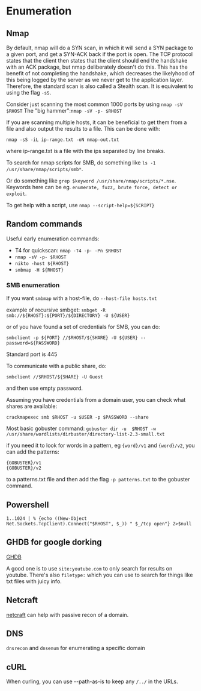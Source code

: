# Enumeration

## Nmap

By default, nmap will do a SYN scan, in which it will send a SYN package to a given port, and get a SYN-ACK back if the port is open.
The TCP protocol states that the client then states that the client should end the handshake with an ACK package, but nmap deliberately doesn't do this.
This has the benefit of not completing the handshake, which decreases the likelyhood of this being logged by the server as we never get to the application layer.
Therefore, the standard scan is also called a Stealth scan.
It is equivalent to using the flag `-sS`.

Consider just scanning the most common 1000 ports by using `nmap -sV $RHOST`
The "big hammer":`nmap -sV -p- $RHOST`

If you are scanning multiple hosts, it can be beneficial to get them from a file and also output the results to a file.
This can be done with:
```
nmap -sS -iL ip-range.txt -oN nmap-out.txt
```
where ip-range.txt is a file with the ips separated by line breaks.

To search for nmap scripts for SMB, do something like `ls -1 /usr/share/nmap/scripts/smb*`.

Or do something like `grep $keyword /usr/share/nmap/scripts/*.nse`.
Keywords here can be eg. `enumerate, fuzz, brute force, detect or exploit`.

To get help with a script, use `nmap --script-help=${SCRIPT}`





## Random commands

Useful early enumeration commands:
* T4 for quickscan: `nmap -T4 -p- -Pn $RHOST`
* `nmap -sV -p- $RHOST`
* `nikto -host ${RHOST}`
* `smbmap -H ${RHOST}`

### SMB enumeration

If you want `smbmap` with a host-file, do `--host-file hosts.txt`

example of recursive smbget:
`smbget -R smb://${RHOST}:${PORT}/${DIRECTORY} -U ${USER}`


or of you have found a set of credentials for SMB, you can do:

```
smbclient -p ${PORT} //$RHOST/${SHARE} -U ${USER} --password=${PASSWORD}
```
Standard port is 445


To communicate with a public share, do:
```
smbclient //$RHOST/${SHARE} -U Guest 
```
and then use empty password.

Assuming you have credentials from a domain user, you can check what shares are available:

```
crackmapexec smb $RHOST -u $USER -p $PASSWORD --share
```


Most basic gobuster command:
`gobuster dir -u  $RHOST -w /usr/share/wordlists/dirbuster/directory-list-2.3-small.txt`

if you need it to look for words in a pattern, eg `{word}/v1` and `{word}/v2`, you can add the patterns:

```
{GOBUSTER}/v1
{GOBUSTER}/v2
```
to a patterns.txt file and then add the flag `-p patterns.txt` to the gobuster command.

## Powershell
```
1..1024 | % {echo ((New-Object Net.Sockets.TcpClient).Connect("$RHOST", $_)) " $_/tcp open"} 2>$null
```


## GHDB for google dorking

[GHDB](https://www.exploit-db.com/google-hacking-database)

A good one is to use `site:youtube.com` to only search for results on youtube.
There's also `filetype:` which you can use to search for things like txt files with juicy info.

## Netcraft

[netcraft](https://searchdns.netcraft.com/) can help with passive recon of a domain.


## DNS

`dnsrecon` and `dnsenum` for enumerating a specific domain


## cURL

When curling, you can use --path-as-is to keep any `/../` in the URLs.

